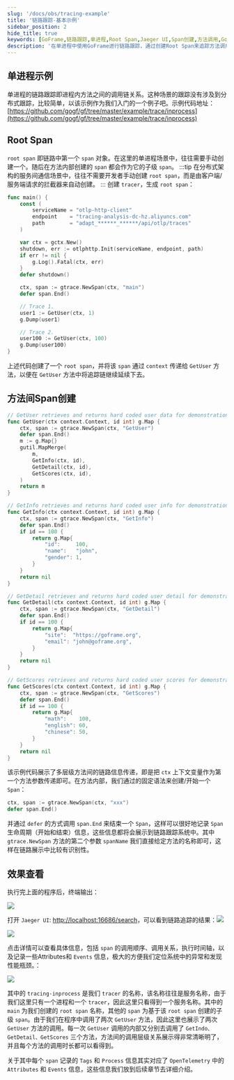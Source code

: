 ```yaml
---
slug: '/docs/obs/tracing-example'
title: '链路跟踪-基本示例'
sidebar_position: 2
hide_title: true
keywords: [GoFrame,链路跟踪,单进程,Root Span,Jaeger UI,Span创建,方法调用,GoFrame框架,OpenTelemetry,性能瓶颈]
description: '在单进程中使用GoFrame进行链路跟踪，通过创建Root Span来追踪方法调用链，并在Jaeger UI中查看结果。介绍了如何在方法间创建Span以记录方法调用过程，并通过详细的示例代码展示了如何在GoFrame框架中实现链路的信息传递与性能监控，帮助用户快速定位系统异常和发现性能瓶颈。'
---
```


## 单进程示例

单进程的链路跟踪即进程内方法之间的调用链关系。这种场景的跟踪没有涉及到分布式跟踪，比较简单，以该示例作为我们入门的一个例子吧。示例代码地址： [https://github.com/gogf/gf/tree/master/example/trace/inprocess](https://github.com/gogf/gf/tree/master/example/trace/inprocess)

## Root Span

`root span` 即链路中第一个 `span` 对象。在这里的单进程场景中，往往需要手动创建一个。随后在方法内部创建的 `span` 都会作为它的子级 `span`。
:::tip
在分布式架构的服务间通信场景中，往往不需要开发者手动创建 `root span`，而是由客户端/服务端请求的拦截器来自动创建。
:::
创建 `tracer`，生成 `root span`：

```go
func main() {
    const (
        serviceName = "otlp-http-client"
        endpoint    = "tracing-analysis-dc-hz.aliyuncs.com"
        path        = "adapt_******_******/api/otlp/traces"
    )

    var ctx = gctx.New()
    shutdown, err := otlphttp.Init(serviceName, endpoint, path)
    if err != nil {
        g.Log().Fatal(ctx, err)
    }
    defer shutdown()

    ctx, span := gtrace.NewSpan(ctx, "main")
    defer span.End()

    // Trace 1.
    user1 := GetUser(ctx, 1)
    g.Dump(user1)

    // Trace 2.
    user100 := GetUser(ctx, 100)
    g.Dump(user100)
}
```

上述代码创建了一个 `root span`，并将该 `span` 通过 `context` 传递给 `GetUser` 方法，以便在 `GetUser` 方法中将追踪链继续延续下去。

## 方法间Span创建

```go
// GetUser retrieves and returns hard coded user data for demonstration.
func GetUser(ctx context.Context, id int) g.Map {
    ctx, span := gtrace.NewSpan(ctx, "GetUser")
    defer span.End()
    m := g.Map{}
    gutil.MapMerge(
        m,
        GetInfo(ctx, id),
        GetDetail(ctx, id),
        GetScores(ctx, id),
    )
    return m
}

// GetInfo retrieves and returns hard coded user info for demonstration.
func GetInfo(ctx context.Context, id int) g.Map {
    ctx, span := gtrace.NewSpan(ctx, "GetInfo")
    defer span.End()
    if id == 100 {
        return g.Map{
            "id":     100,
            "name":   "john",
            "gender": 1,
        }
    }
    return nil
}

// GetDetail retrieves and returns hard coded user detail for demonstration.
func GetDetail(ctx context.Context, id int) g.Map {
    ctx, span := gtrace.NewSpan(ctx, "GetDetail")
    defer span.End()
    if id == 100 {
        return g.Map{
            "site":  "https://goframe.org",
            "email": "john@goframe.org",
        }
    }
    return nil
}

// GetScores retrieves and returns hard coded user scores for demonstration.
func GetScores(ctx context.Context, id int) g.Map {
    ctx, span := gtrace.NewSpan(ctx, "GetScores")
    defer span.End()
    if id == 100 {
        return g.Map{
            "math":    100,
            "english": 60,
            "chinese": 50,
        }
    }
    return nil
}
```

该示例代码展示了多层级方法间的链路信息传递，即是把 `ctx` 上下文变量作为第一个方法参数传递即可。在方法内部，我们通过的固定语法来创建/开始一个 `Span`：

```go
ctx, span := gtrace.NewSpan(ctx, "xxx")
defer span.End()
```

并通过 `defer` 的方式调用 `span.End` 来结束一个 `Span`，这样可以很好地记录 `Span` 生命周期（开始和结束）信息，这些信息都将会展示到链路跟踪系统中。其中 `gtrace.NewSpan` 方法的第二个参数 `spanName` 我们直接给定方法的名称即可，这样在链路展示中比较有识别性。

## 效果查看

执行完上面的程序后，终端输出：

![](/markdown/8124c7049fb50f1885c70626b28869da.png)

打开 `Jaeger UI`: [http://localhost:16686/search](http://localhost:16686/search)，可以看到链路追踪的结果：![](/markdown/bd0a6f9c87f239e6730243a09de02d6d.jpg)

![](/markdown/fda619bc9de75bd8040ae71d18738528.png)

点击详情可以查看具体信息，包括 `span` 的调用顺序、调用关系，执行时间轴，以及记录一些Attributes和 `Events` 信息，极大的方便我们定位系统中的异常和发现性能瓶颈。：

![](/markdown/a4e87a91b4ba860a8045e68b6cc34cae.png)

其中的 `tracing-inprocess` 是我们 `tracer` 的名称，该名称往往是服务名称，由于我们这里只有一个进程和一个 `tracer`，因此这里只看得到一个服务名称。其中的 `main` 为我们创建的 `root span` 名称，其他的 `span` 为基于该 `root span` 创建的子级 `span`。由于我们在程序中调用了两次 `GetUser` 方法，因此这里也展示了两次 `GetUser` 方法的调用。每一次 `GetUser` 调用的内部又分别去调用了 `GetIndo、GetDetail、GetScores` 三个方法，方法间的调用层级关系展示得非常清晰明了，并且每个方法的调用时长都可以看得到。

关于其中每个 `span` 记录的 `Tags` 和 `Process` 信息其实对应了 `OpenTelemetry` 中的 `Attributes` 和 `Events` 信息，这些信息我们放到后续章节去详细介绍。